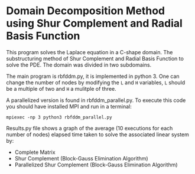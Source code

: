 # Domain Decomposition Method using Shur Complement and Radial Basis Function

This program solves the Laplace equation in a C-shape domain. The substructuring method of Shur Complement and Radial Basis Function to solve the PDE. The domain was divided in two subdomains.

The main program is rbfddm.py, it is implemented in python 3. One can change the number of nodes by modifying the `L` and `H` variables, `L` should be a multiple of two and `H` a mulitple of three.

A parallelized version is found in rbfddm_parallel.py. To execute this code you should have installed MPI and run in a terminal:
```
mpiexec -np 3 python3 rbfddm_parallel.py
```

Results.py file shows a graph of the average (10 executions for each number of nodes) elapsed time taken to solve the associated linear system by:
- Complete Matrix
- Shur Complement (Block-Gauss Elimination Algorithm)
- Parallelized Shur Complement (Block-Gauss Elimination Algorithm)
